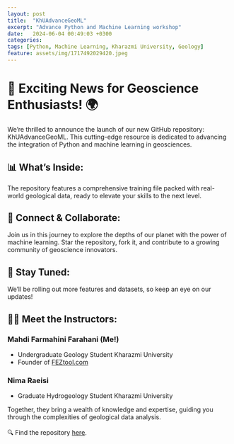 ```yaml
---
layout: post
title:  "KhUAdvanceGeoML"
excerpt: "Advance Python and Machine Learning workshop"
date:   2024-06-04 00:49:03 +0300
categories: 
tags: [Python, Machine Learning, Kharazmi University, Geology]
feature: assets/img/1717492029420.jpeg
---
```


# 🚀 Exciting News for Geoscience Enthusiasts! 🌍

We’re thrilled to announce the launch of our new GitHub repository: KhUAdvanceGeoML. This cutting-edge resource is dedicated to advancing the integration of Python and machine learning in geosciences.

## 📊 What’s Inside: 

The repository features a comprehensive training file packed with real-world geological data, ready to elevate your skills to the next level.

## 🔗 Connect & Collaborate: 

Join us in this journey to explore the depths of our planet with the power of machine learning. Star the repository, fork it, and contribute to a growing community of geoscience innovators.

## 🌟 Stay Tuned:

We’ll be rolling out more features and datasets, so keep an eye on our updates!

## 👨‍🏫 Meet the Instructors:
### Mahdi Farmahini Farahani (Me!)
- Undergraduate Geology Student Kharazmi University
- Founder of [FEZtool.com](FEZtool.com)
### Nima Raeisi
- Graduate Hydrogeology Student Kharazmi University

Together, they bring a wealth of knowledge and expertise, guiding you through the complexities of geological data analysis.<br><br>
🔍 Find the repository [here](https://github.com/aradfarahani/KhUAdvanceGeoML).
